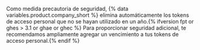 Como medida precautoria de seguridad, {% data variables.product.company_short %} elimina automáticamente los tokens de acceso personal que no se hayan utilizado en un año.{% ifversion fpt or ghes > 3.1 or ghae or ghec %} Para proporcionar seguridad adicional, te recomendamos ampliamente agregar un vencimiento a tus tokens de acceso personal.{% endif %}
